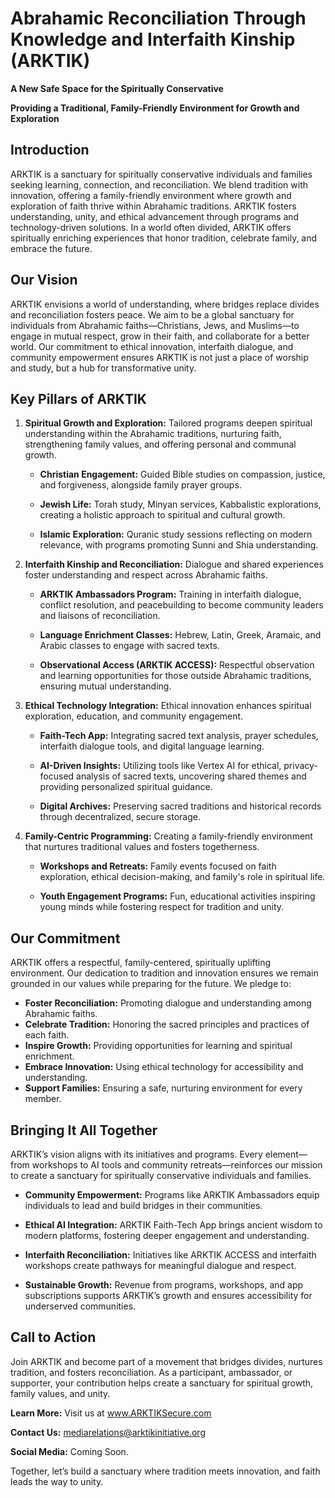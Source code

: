 # Abrahamic Reconciliation Through Knowledge and Interfaith Kinship (ARKTIK)

**A New Safe Space for the Spiritually Conservative**

**Providing a Traditional, Family-Friendly Environment for Growth and Exploration**

## Introduction

ARKTIK is a sanctuary for spiritually conservative individuals and families seeking learning, connection, and reconciliation. We blend tradition with innovation, offering a family-friendly environment where growth and exploration of faith thrive within Abrahamic traditions. ARKTIK fosters understanding, unity, and ethical advancement through programs and technology-driven solutions.  In a world often divided, ARKTIK offers spiritually enriching experiences that honor tradition, celebrate family, and embrace the future.

## Our Vision

ARKTIK envisions a world of understanding, where bridges replace divides and reconciliation fosters peace. We aim to be a global sanctuary for individuals from Abrahamic faiths—Christians, Jews, and Muslims—to engage in mutual respect, grow in their faith, and collaborate for a better world. Our commitment to ethical innovation, interfaith dialogue, and community empowerment ensures ARKTIK is not just a place of worship and study, but a hub for transformative unity.

## Key Pillars of ARKTIK

1. **Spiritual Growth and Exploration:** Tailored programs deepen spiritual understanding within the Abrahamic traditions, nurturing faith, strengthening family values, and offering personal and communal growth.

    * **Christian Engagement:** Guided Bible studies on compassion, justice, and forgiveness, alongside family prayer groups.

    * **Jewish Life:** Torah study, Minyan services, Kabbalistic explorations, creating a holistic approach to spiritual and cultural growth.

    * **Islamic Exploration:** Quranic study sessions reflecting on modern relevance, with programs promoting Sunni and Shia understanding.


2. **Interfaith Kinship and Reconciliation:**  Dialogue and shared experiences foster understanding and respect across Abrahamic faiths.

    * **ARKTIK Ambassadors Program:** Training in interfaith dialogue, conflict resolution, and peacebuilding to become community leaders and liaisons of reconciliation.

    * **Language Enrichment Classes:** Hebrew, Latin, Greek, Aramaic, and Arabic classes to engage with sacred texts.

    * **Observational Access (ARKTIK ACCESS):**  Respectful observation and learning opportunities for those outside Abrahamic traditions, ensuring mutual understanding.


3. **Ethical Technology Integration:** Ethical innovation enhances spiritual exploration, education, and community engagement.

    * **Faith-Tech App:**  Integrating sacred text analysis, prayer schedules, interfaith dialogue tools, and digital language learning.

    * **AI-Driven Insights:** Utilizing tools like Vertex AI for ethical, privacy-focused analysis of sacred texts, uncovering shared themes and providing personalized spiritual guidance.

    * **Digital Archives:** Preserving sacred traditions and historical records through decentralized, secure storage.


4. **Family-Centric Programming:** Creating a family-friendly environment that nurtures traditional values and fosters togetherness.

    * **Workshops and Retreats:** Family events focused on faith exploration, ethical decision-making, and family's role in spiritual life.

    * **Youth Engagement Programs:** Fun, educational activities inspiring young minds while fostering respect for tradition and unity.


## Our Commitment

ARKTIK offers a respectful, family-centered, spiritually uplifting environment. Our dedication to tradition and innovation ensures we remain grounded in our values while preparing for the future.  We pledge to:

* **Foster Reconciliation:** Promoting dialogue and understanding among Abrahamic faiths.
* **Celebrate Tradition:** Honoring the sacred principles and practices of each faith.
* **Inspire Growth:** Providing opportunities for learning and spiritual enrichment.
* **Embrace Innovation:** Using ethical technology for accessibility and understanding.
* **Support Families:** Ensuring a safe, nurturing environment for every member.

## Bringing It All Together

ARKTIK’s vision aligns with its initiatives and programs. Every element—from workshops to AI tools and community retreats—reinforces our mission to create a sanctuary for spiritually conservative individuals and families.

* **Community Empowerment:** Programs like ARKTIK Ambassadors equip individuals to lead and build bridges in their communities.

* **Ethical AI Integration:** ARKTIK Faith-Tech App brings ancient wisdom to modern platforms, fostering deeper engagement and understanding.

* **Interfaith Reconciliation:** Initiatives like ARKTIK ACCESS and interfaith workshops create pathways for meaningful dialogue and respect.

* **Sustainable Growth:** Revenue from programs, workshops, and app subscriptions supports ARKTIK’s growth and ensures accessibility for underserved communities.


## Call to Action

Join ARKTIK and become part of a movement that bridges divides, nurtures tradition, and fosters reconciliation. As a participant, ambassador, or supporter, your contribution helps create a sanctuary for spiritual growth, family values, and unity.

**Learn More:** Visit us at www.ARKTIKSecure.com

**Contact Us:** mediarelations@arktikinitiative.org

**Social Media:** Coming Soon.

Together, let’s build a sanctuary where tradition meets innovation, and faith leads the way to unity.
